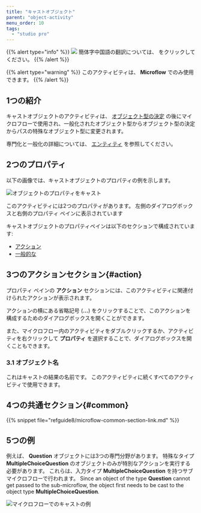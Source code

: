 ```yaml
---
title: "キャストオブジェクト"
parent: "object-activity"
menu_order: 10
tags:
  - "studio pro"
---
```


{{% alert type="info" %}}
<img src="attachments/chinese-translation/china.png" style="display: inline-block; margin: 0" /> 簡体字中国語の翻訳については、 [<unk> <unk> <unk>](https://cdn.mendix.tencent-cloud.com/documentation/refguide8/cast-object.pdf) をクリックしてください。
{{% /alert %}}

{{% alert type="warning" %}}
このアクティビティは、 **Microflow** でのみ使用できます。
{{% /alert %}}

## 1つの紹介

キャストオブジェクトのアクティビティは、 [オブジェクト型の決定](object-type-decision) の後にマイクロフローで使用され、一般化されたオブジェクト型からオブジェクト型の決定からパスの特殊なオブジェクト型に変更されます。

専門化と一般化の詳細については、 [エンティティ](entities) を参照してください。

## 2つのプロパティ

以下の画像では、キャストオブジェクトのプロパティの例を示します。

![オブジェクトのプロパティをキャスト](attachments/object-activities/cast-properties.png)

このアクティビティには2つのプロパティがあります。 左側のダイアログボックスと右側のプロパティ ペインに表示されています

キャストオブジェクトのプロパティペインは以下のセクションで構成されています:

* [アクション](#action)
* [一般的な](#common)

## 3つのアクションセクション{#action}

プロパティ ペインの **アクション** セクションには、このアクティビティに関連付けられたアクションが表示されます。

アクションの横にある省略記号 (**…**) をクリックすることで、このアクションを構成するためのダイアログボックスを開くことができます。

また、マイクロフロー内のアクティビティをダブルクリックするか、アクティビティを右クリックして **プロパティ** を選択することで、ダイアログボックスを開くこともできます。

### 3.1 オブジェクト名

これはキャストの結果の名前です。 このアクティビティに続くすべてのアクティビティで使用できます。

## 4つの共通セクション{#common}

{{% snippet file="refguide8/microflow-common-section-link.md" %}}

## 5つの例

例えば、 **Question** オブジェクトには3つの専門分野があります。 特殊なタイプ **MultipleChoiceQuestion** のオブジェクトのみが特別なアクションを実行する必要があります。 これらは、入力タイプ **MultipleChoiceQuestion** を持つサブマイクロフローで行われます。 Since an object of the type **Question** cannot get passed to the sub-microflow, the object first needs to be cast to the object type **MultipleChoiceQuestion**.

![マイクロフローでのキャストの例](attachments/object-activities/cast-example.png)